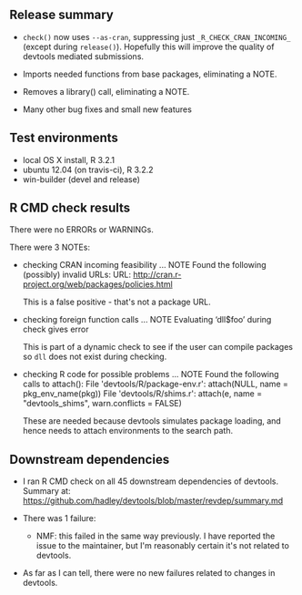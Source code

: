 ## Release summary

* `check()` now uses `--as-cran`, suppressing just `_R_CHECK_CRAN_INCOMING_`
  (except during `release()`). Hopefully this will improve the quality of
  devtools mediated submissions.
  
* Imports needed functions from base packages, eliminating a NOTE.

* Removes a library() call, eliminating a NOTE.
  
* Many other bug fixes and small new features

## Test environments
* local OS X install, R 3.2.1
* ubuntu 12.04 (on travis-ci), R 3.2.2
* win-builder (devel and release)

## R CMD check results
There were no ERRORs or WARNINGs. 

There were 3 NOTEs:

* checking CRAN incoming feasibility ... NOTE
  Found the following (possibly) invalid URLs:
  URL: http://cran.r-project.org/web/packages/policies.html
  
  This is a false positive - that's not a package URL.

* checking foreign function calls ... NOTE
  Evaluating ‘dll$foo’ during check gives error
  
  This is part of a dynamic check to see if the user can compile packages
  so `dll` does not exist during checking.

* checking R code for possible problems ... NOTE
  Found the following calls to attach():
    File 'devtools/R/package-env.r':
      attach(NULL, name = pkg_env_name(pkg))
    File 'devtools/R/shims.r':
      attach(e, name = "devtools_shims", warn.conflicts = FALSE)

  These are needed because devtools simulates package loading, and hence
  needs to attach environments to the search path.

## Downstream dependencies

* I ran R CMD check on all 45 downstream dependencies of devtools.
  Summary at: https://github.com/hadley/devtools/blob/master/revdep/summary.md

* There was 1 failure: 
  
  * NMF: this failed in the same way previously. I have reported the issue
    to the maintainer, but I'm reasonably certain it's not related to devtools.

* As far as I can tell, there were no new failures related to changes in 
  devtools.
